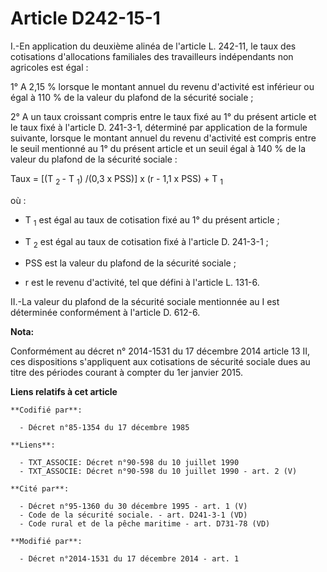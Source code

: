 # Article D242-15-1

I.-En application du deuxième alinéa de l'article L. 242-11, le taux des cotisations d'allocations familiales des
travailleurs indépendants non agricoles est égal : 

1° A 2,15 % lorsque le montant annuel du revenu d'activité est inférieur ou égal à 110 % de la valeur du plafond de la
sécurité sociale ; 

2° A un taux croissant compris entre le taux fixé au 1° du présent article et le taux fixé à l'article D. 241-3-1, déterminé
par application de la formule suivante, lorsque le montant annuel du revenu d'activité est compris entre le seuil mentionné
au 1° du présent article et un seuil égal à 140 % de la valeur du plafond de la sécurité sociale : 

Taux = [(T
  <sub>2 </sub>- T
  <sub>1</sub>) /(0,3 x PSS)] x (r - 1,1 x PSS) + T
  <sub>1 </sub>

où : 

- T
  <sub>1</sub> est égal au taux de cotisation fixé au 1° du présent article ; 

- T
  <sub>2</sub> est égal au taux de cotisation fixé à l'article D. 241-3-1 ; 

- PSS est la valeur du plafond de la sécurité sociale ; 

- r est le revenu d'activité, tel que défini à l'article L. 131-6. 

II.-La valeur du plafond de la sécurité sociale mentionnée au I est déterminée conformément à l'article D. 612-6.

**Nota:**

Conformément au décret n° 2014-1531 du 17 décembre 2014 article 13 II, ces dispositions s'appliquent aux cotisations de
sécurité sociale dues au titre des périodes courant à compter du 1er janvier 2015.

**Liens relatifs à cet article**

	**Codifié par**:

	  - Décret n°85-1354 du 17 décembre 1985

	**Liens**:

	  - TXT_ASSOCIE: Décret n°90-598 du 10 juillet 1990
	  - TXT_ASSOCIE: Décret n°90-598 du 10 juillet 1990 - art. 2 (V)

	**Cité par**:

	  - Décret n°95-1360 du 30 décembre 1995 - art. 1 (V)
	  - Code de la sécurité sociale. - art. D241-3-1 (VD)
	  - Code rural et de la pêche maritime - art. D731-78 (VD)

	**Modifié par**:

	  - Décret n°2014-1531 du 17 décembre 2014 - art. 1
